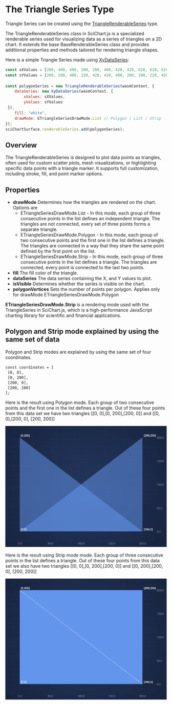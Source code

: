 # The Triangle Series Type

Triangle Series can be created using the [TriangleRenderableSeries](https://www.scichart.com/documentation/js/v4/typedoc/classes/trianglerenderableseries.html) type.

The TriangleRenderableSeries class in SciChart.js is a specialized renderable series used for visualizing data as a series of triangles on a 2D chart. It extends the base BaseRenderableSeries class and provides additional properties and methods tailored for rendering triangle shapes.

Here is a simple Triangle Series made using [XyDataSeries](https://www.scichart.com/documentation/js/v4/typedoc/classes/xydataseries.html):

```javascript
const sXValues = [200, 400, 400, 200, 200, 400, 420, 420, 620, 620, 620, 420];
const sYValues = [200, 200, 400, 220, 420, 420, 400, 200, 200, 220, 420, 420];

const polygonSeries = new TriangleRenderableSeries(wasmContext, {
    dataSeries: new XyDataSeries(wasmContext, {
        xValues: sXValues,
        yValues: sYValues
 }),
    fill: "white",
    drawMode: ETriangleSeriesDrawMode.List // Polygon / List / Strip
});
sciChartSurface.renderableSeries.add(polygonSeries);
```

## Overview

The TriangleRenderableSeries is designed to plot data points as triangles, often used for custom scatter plots, mesh visualizations, or highlighting specific data points with a triangle marker. It supports full customization, including stroke, fill, and point marker options.

## Properties

- **drawMode** Determines how the triangles are rendered on the chart. Options are
    - ETriangleSeriesDrawMode.List - In this mode, each group of three consecutive points in the list defines an independent triangle. The triangles are not connected, every set of three points forms a separate triangle.
    - ETriangleSeriesDrawMode.Polygon - In this mode, each group of two consecutive points and the first one in the list defines a triangle. The triangles are connected in a way that they share the same point defined by the first point on the list.
    - ETriangleSeriesDrawMode.Strip - In this mode, each group of three consecutive points in the list defines a triangle. The triangles are connected, every point is connected to the last two points.
- **fill** The fill color of the triangle.
- **dataSeries** The data series containing the X, and Y values to plot.
- **isVisible** Determines whether the series is visible on the chart.
- **polygonVertices** Sets the number of points per polygon. Applies only for drawMode ETriangleSeriesDrawMode.Polygon

**ETriangleSeriesDrawMode.Strip** is a rendering mode used with the TriangleSeries in SciChart.js, which is a high-performance JavaScript charting library for scientific and financial applications.

## Polygon and Strip mode explained by using the same set of data

Polygon and Strip modes are explained by using the same set of four coordinates.

```
const coordinates = [
 [0, 0],
 [0, 200],
 [200, 0],
 [200, 200]
];
```

Here is the result using Polygon mode. Each group of two consecutive points and the first one in the list defines a triangle.
Out of these four points from this data set we have two triangles [[0, 0],[0, 200],[200, 0]] and [[0, 0],[200, 0], [200, 200]]

![TriangleSeriesPolygon](images/TriangleSeriesPolygon.png)

Here is the result using Strip mode mode. Each group of three consecutive points in the list defines a triangle.
Out of these four points from this data set we also have two triangles [[0, 0],[0, 200],[200, 0]] and [[0, 200],[200, 0], [200, 200]]

![TriangleSeriesStrip](images/TriangleSeriesStrip.png)

